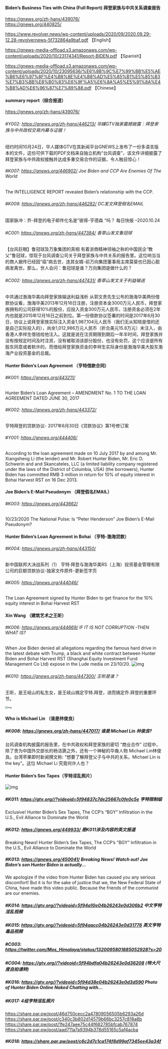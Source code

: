 #### Biden’s Business Ties with China (Full Report)  拜登家族与中共关系调查报告

https://gnews.org/zh-hans/439076/  
https://gnews.org/440825/

https://www.revolver.news/wp-content/uploads/2020/09/2020.09.29-12.28-revolvernews-5f732864a9baf.pdf  【English】

https://gnews-media-offload.s3.amazonaws.com/wp-content/uploads/2020/10/23174341/Report-BIDEN.pdf 【Spanish】

https://gnews-media-offload.s3.amazonaws.com/wp-content/uploads/2020/10/23095636/%E6%8B%9C%E7%99%BB%E5%AE%B6%E6%97%8F%E4%B8%8E%E4%B8%AD%E5%85%B1%E5%85%B3%E7%B3%BB%E8%B0%83%E6%9F%A5%E6%8A%A5%E5%91%8A%E4%B8%AD%E6%96%87%E7%89%88.pdf 【Chinese】



#### summary report（综合报道）

https://gnews.org/zh-hans/439076/

###### #Y002: https://gnews.org/zh-hans/446213/  华媒GTV独家震撼披露：拜登家族与中共政权交易内幕与证据！

纽约时间10月24日，华人媒体GTV在其新闻平台GNEWS上发布了一份多语言版本的文件，这份可供下载的PDF文档来自独立机构“台风调查”，该文件详细披露了拜登家族与中共政权接触并达成多重交易合作的证据，令人触目惊心！ 

###### #K007: https://gnews.org/446902/  Joe Biden and CCP Are Enemies Of The World

The INTELLIGENCE REPORT revealed Biden’s relationship with the CCP.

###### #K009: https://gnews.org/zh-hans/446282/  DC发文拜登假名EMAIL

国家脉冲：乔-拜登的电子邮件化名是”彼得-亨德森 “吗？ 每日快报 –2020.10.24

###### #C001: https://gnews.org/zh-hans/447384/  香草山发文鲁冠球

【台风巨眼】鲁冠球及万象集团的真相
有着浙商精神领袖之称的中国民企“教父”鲁冠球，惊现于台风调查公司关于拜登家族与中共关系的报告里。这位响当当的商人据传已经因“癌”病去世，连其女婿-前万向集团董事局主席莫斐也已因心脏病发离世。那么，世人会问：鲁冠球是谁？万向集团是做什么的？

###### #C002: https://gnews.org/zh-hans/447431/  香草山发文关于利益输送

中共通过渤海华美向拜登家族输送利益浅析
从郭文贵先生公布的渤海华美两份借款协议看，渤海华美2013年12月16日注册，注册资本金3000万元人民币，拜登家族拥有的公司获得10%的股份，应投入资金300万元人民币，注册资金必须在2年内也就是2015年12月16日之前到位。第一份借款协议签署的时间是2017年6月30日，协议上说拜登家族实际注入资金1,987,104元人民币（我们无从知晓是借的还是自己实际投入的），尚余1,012,986万元人民币（折合美元15.8万元）未注入，由香港人李祥生借钱给他注入。这就是说在注资期限到期后一年半时间，拜登家族并没有按规定时间及时注资，没有被取消该部分股份，也没有处罚，这个应该是所有股东同意或者默许的，而借给拜登家族资金的李祥生实际身份是渤海华美大股东渤海产业投资基金的总裁。

#### Hunter Biden’s Loan Agreement （亨特借款合同）

###### #K001: https://gnews.org/443211/

Hunter Biden’s Loan Agreement – AMENDMENT No. 1 TO THE LOAN AGREEMENT DATED JUNE 30, 2017

###### #K002: https://gnews.org/zh-hans/443372/ 

亨特拜登的贷款协议- 2017年6月30日《贷款协议》第1号修订案

###### #Y001: https://gnews.org/444406/ 

According to the loan agreement made on 10 July 2017 by and among Mr. Xiangsheng Li (the lender) and Mr. Robert Hunter Biden, Mr. Eric D. Schwerin and and Skancateles, LLC (a limited liability company registered under the laws of the District of Columbia, USA) (the borrowers), Hunter Biden has committed RMB 3 million in return for 10% of equity interest in Bohai Harvest RST on 16 Dec 2013.

#### Joe Biden’s E-Mail Pseudonym （拜登假名EMAIL）

###### #K003: https://gnews.org/443662/ 

10/23/2020 The National Pulse: Is “Peter Henderson” Joe Biden’s E-Mail Pseudonym?

#### Hunter Biden’s Loan Agreement in Bohai （亨特-渤海贷款）

###### #K004: https://gnews.org/zh-hans/443150/ 

新中国联邦大决战系列（1） 亨特·拜登与渤海华美RS（上海）投资基金管理有限公司的巨额贷款协议-独家文件原件-更新签字页

###### #K005: https://gnews.org/444046/

The Loan Agreement signed by Hunter Biden to get finance for the 10% equity interest in Bohai Harvest RST 

#### Xin Wang （建筑艺术之王昕）

###### #K006: https://gnews.org/444669/  IF IT IS NOT CORRUPTION -THEN WHAT IS?

When Joe Biden denied all allegations regarding the famous hard drive in the latest debate with Trump, a black and white contract between Hunter Biden and Bohai Harvest RST (Shanghai Equity Investment Fund Management Co Ltd) expose in the Lude media on 23/10/20.
![img](https://gnews-media-offload.s3.amazonaws.com/wp-content/uploads/2020/10/24011158/Capture-33.png)

###### #K010: https://gnews.org/zh-hans/447300/  王昕是谁？

王昕，是王岐山的私生女，是王岐山搞定亨特.拜登，进而搞定乔.拜登的重要环节。

<img src="https://gnews-media-offload.s3.amazonaws.com/wp-content/uploads/2020/10/24125428/Picture1-29.png" alt="img" style="zoom:50%;" />

#### Who is Michael Lin （谁是林俊良）

##### #K008: https://gnews.org/zh-hans/447017/ 谁是 Michael Lin 林俊良?

台风调查机构披露的报告里，在中共政权和拜登家族的密切 “商业合作” 过程中，除了贵为中国外交部长的杨洁篪之外，还有一个神秘的华裔人物 Michael Lin林俊良。台湾苹果即时新闻撰文称: “想要了解拜登父子与中共的关系，Michael Lin is the key”。这位 Michael Li 究竟何许人也？

#### Hunter Biden’s Sex Tapes（亨特淫乱照片）

![img](https://cdn.discordapp.com/attachments/740695285302296676/769823573472051210/image1.png)

##### #K011: https://gtv.org//?videoid=5f94837c7de25667c0fe0c5e 亨特限制级

Exclusive! Hunter Biden’s Sex Tapes, The CCP’s “BGY” Infiltration in the U.S., Evil Alliance to Dominate the World 

##### #K012: https://gnews.org/449933/  是K011涉及内容的英文报道

Breaking News! Hunter Biden’s Sex Tapes, The CCP’s “BGY” Infiltration in the U.S., Evil Alliance to Dominate the World

##### #K013: https://gnews.org/450041/   Breaking News! Watch out! Joe Biden’s son Hunter Biden is actually…

We apologize if the video from Hunter Biden has caused you any serious discomfort! But it is for the sake of justice that we, the New Federal State of China, have made this video public. Because the friends of the communist are our enemies.

##### #K014: https://gtv.org//?videoid=5f94a10e04b26243e0d306b2   中文亨特淫乱视频 

##### #K015: https://gtv.org//?videoid=5f94aacc04b26243e0d31776   英文亨特毒品视频 

##### #C003: https://twitter.com/Mos_Himalaya/status/1320095801885052928?s=20 

##### #C004: https://gtv.org//?videoid=5f94bdfa04b26243e0d36208 (特大尺度自拍请转)

##### #K016: https://gtv.org//?videoid=5f94d38e04b26243e0d3d590 Photo of Hunter Biden Online Naked Chatting with...

##### #K017:  4组亨特淫乱照片

https://share.par.pw/post/46d750cecc2a47809056505b6293a26d
https://share.par.pw/post/c340c3b802d14579b66bc3257c818a8b
https://share.par.pw/post/1fe247aee75c44f682785bfcab767874
https://share.par.pw/post/aad711a7a9394b378d55165c5af4acba

##### #K018: https://share.par.pw/post/c6c2d7c1ca174f8d99af7345ee43a34f 


